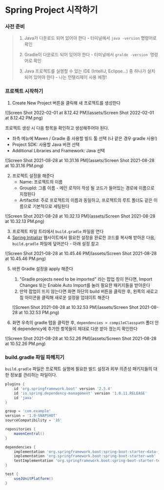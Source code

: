# Spring Project 시작하기

### 사전 준비

> 1. Java가 다운로드 되어 있어야 한다 - 터미널에서 `java -version` 명령어로 확인
>
> 2. Gradle이 다운로드 되어 있어야 한다 - 터미널에서 `gralde -version`  명령어로 확인
> 3. Java 프로젝트를 실행할 수 있는 IDE (IntelliJ, Eclipse...) 중 하나가 설치되어 있어야 한다 - 나는 인텔리제이 사용 예정!



### 프로젝트 시작하기

1. Create New Project 버튼을 클릭해 새 프로젝트를 생성한다

![Screen Shot 2022-02-01 at 8.12.42 PM](assets/Screen Shot 2022-02-01 at 8.12.42 PM.png)



프로젝트 생성 시 다음 항목을 확인하고 생성해주어야 된다.

- 좌측 메뉴에 Maven / Gradle 중 사용할 빌드 툴 선택 (나 같은 경우 gradle 사용!)
- Project SDK: 사용할 Java 버젼 선택
- Additional Libraries and Framework: Java 선택

![Screen Shot 2021-08-28 at 10.31.16 PM](assets/Screen Shot 2021-08-28 at 10.31.16 PM.png)



2. 프로젝트 설정을 해준다
   - Name: 프로젝트의 이름
   - GroupId: 그룹 이름 - 메인 로직이 작성 될 코드가 들어있는 경로에 이름으로 지정된다
   - ArtifactId: 주로 프로젝트의 이름과 동일하고, 프로젝트의 루트 폴더도 같은 이름으로 기본적으로 세팅된다

![Screen Shot 2021-08-28 at 10.32.13 PM](assets/Screen Shot 2021-08-28 at 10.32.13 PM.png)



3. 프로젝트 파일 트리에서 `build.gradle` 파일을 연다
4. <a href="https://start.spring.io/">Spring Initializr</a> 웹사이트에서 필요한 설정을 완료한 코드를 복사해 받아온 다음, `build.gradle` 파일에 덮어쓴다 - 아래 설정 참고

![Screen Shot 2021-08-28 at 10.45.46 PM](assets/Screen Shot 2021-08-28 at 10.45.46 PM.png)

5. 바뀐 Gradle 설정을 apply 해준다

   1. "Gradle projects need to be imported" 라는 팝업 창이 뜬다면, Import Changes 또는 Enable Auto Import를 눌러 필요한 패키지들을 받아온다
   2. 만약 팝업이 뜨지 않는다면 화면 하단의 build 버튼을 클릭한 후, 왼쪽의 새로고침 아이콘을 클릭해 새로운 설정을 업데이트 해준다

   ![Screen Shot 2021-08-28 at 10.32.53 PM](assets/Screen Shot 2021-08-28 at 10.32.53 PM.png)

6. 화면 우측의 gradle 탭을 클릭한 후,  `dependencies > compileClasspath` 폴더 안에 dependency에 추가한 항목들이 제대로 다운 받아 졌는지 확인한다

![Screen Shot 2021-08-28 at 10.52.26 PM](assets/Screen Shot 2021-08-28 at 10.52.26 PM.png)



### build.gradle 파일 파헤치기
`build.gradle` 파일은 프로젝트 실행에 필요한 빌드 설정과 외부 의존성 패키지들의 대한 정보를 관리하는 파일이다.

```groovy
plugins {
    id 'org.springframework.boot' version '2.5.4'
    id 'io.spring.dependency-management' version '1.0.11.RELEASE'
    id 'java'
}

group = 'com.example'
version = '1.0-SNAPSHOT'
sourceCompatibility = '16'

repositories {
    mavenCentral()
}

dependencies {
    implementation 'org.springframework.boot:spring-boot-starter-data-jpa'
    implementation 'org.springframework.boot:spring-boot-starter-web'
    testImplementation 'org.springframework.boot:spring-boot-starter-test'
}

test {
    useJUnitPlatform()
}
```



